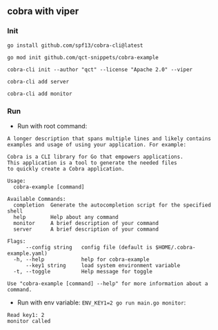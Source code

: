 ## cobra with viper

### Init
`go install github.com/spf13/cobra-cli@latest`

`go mod init github.com/qct-snippets/cobra-example`

`cobra-cli init --author "qct" --license "Apache 2.0" --viper`

`cobra-cli add server`

`cobra-cli add monitor`


### Run
* Run with root command:
```
A longer description that spans multiple lines and likely contains
examples and usage of using your application. For example:

Cobra is a CLI library for Go that empowers applications.
This application is a tool to generate the needed files
to quickly create a Cobra application.

Usage:
  cobra-example [command]

Available Commands:
  completion  Generate the autocompletion script for the specified shell
  help        Help about any command
  monitor     A brief description of your command
  server      A brief description of your command

Flags:
      --config string   config file (default is $HOME/.cobra-example.yaml)
  -h, --help            help for cobra-example
      --key1 string     load system environment variable
  -t, --toggle          Help message for toggle

Use "cobra-example [command] --help" for more information about a command.
```

* Run with env variable:
`ENV_KEY1=2 go run main.go monitor`:
```
Read key1: 2
monitor called
```
